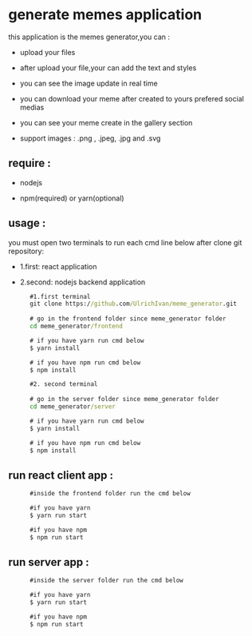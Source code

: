 # generate memes application

this application is the memes generator,you can :

- upload your files

- after upload your file,your can add the text and styles

- you can see the image update in real time

- you can download your meme after created to yours prefered social medias

- you can see your meme create in the gallery section

- support images : .png , .jpeg, .jpg and .svg

## require :

- nodejs

- npm(required) or yarn(optional)

## usage :

you must open two terminals to run each cmd line below after clone git repository:

- 1.first: react application

- 2.second: nodejs backend application

```cmd
      #1.first terminal
      git clone https://github.com/UlrichIvan/meme_generator.git
      
      # go in the frontend folder since meme_generator folder
      cd meme_generator/frontend

      # if you have yarn run cmd below
      $ yarn install

      # if you have npm run cmd below
      $ npm install

      #2. second terminal
      
      # go in the server folder since meme_generator folder
      cd meme_generator/server

      # if you have yarn run cmd below
      $ yarn install

      # if you have npm run cmd below
      $ npm install


```

## run react client app :

```cmd
      #inside the frontend folder run the cmd below

      #if you have yarn
      $ yarn run start

      #if you have npm
      $ npm run start
```

## run server app :

```cmd
      #inside the server folder run the cmd below

      #if you have yarn
      $ yarn run start

      #if you have npm
      $ npm run start
```
